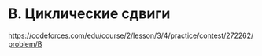 # B. Циклические сдвиги

https://codeforces.com/edu/course/2/lesson/3/4/practice/contest/272262/problem/B
